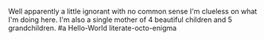 Well apparently a little ignorant with no common sense I'm clueless on what I'm doing here. I'm also a single mother of 4 beautiful children and 5 grandchildren. #a Hello-World
literate-octo-enigma
